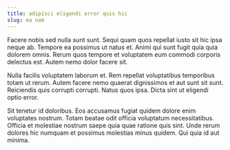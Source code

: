 ```yaml
---
title: adipisci eligendi error quis hic
slug: ea nam
---
```


Facere nobis sed nulla sunt sunt. Sequi quam quos repellat iusto sit hic ipsa neque ab. Tempore ea possimus ut natus et. Animi qui sunt fugit quia quia dolorem omnis. Rerum quos tempore et voluptatem eum commodi corporis delectus est. Autem nemo dolor facere sit.

Nulla facilis voluptatem laborum et. Rem repellat voluptatibus temporibus totam ut rerum. Autem facere nemo quaerat dignissimos et aut sunt sit sunt. Reiciendis quis corrupti corrupti. Natus quos ipsa. Dicta sint ut eligendi optio error.

Sit tenetur id doloribus. Eos accusamus fugiat quidem dolore enim voluptates nostrum. Totam beatae odit officia voluptatum necessitatibus. Officia et molestiae nostrum saepe quia quae ratione quis sint. Unde rerum dolores hic numquam et possimus molestias minus quidem. Qui quia id aut minima.
